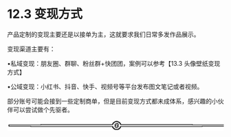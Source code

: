 # 12.3 变现方式

产品定制的变现主要还是以接单为主，这就要求我们日常多发作品展示。

变现渠道主要有：

•私域变现：朋友圈、群聊、粉丝群+快团团，案例可以参考【13.3 头像壁纸变现方式】

•公域变现：小红书、抖音、快手、视频号等平台发布图文笔记或者视频。

部分账号可能会接到一些定制商单，但是目前变现方式都未成体系，感兴趣的小伙伴可以尝试做个先驱者。

![](img/e12d1c8b9f4ffdf6c4edf913cceed533.png)